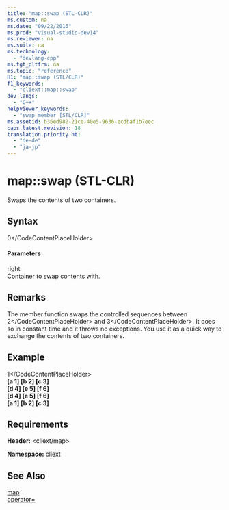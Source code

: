 ```yaml
---
title: "map::swap (STL-CLR)"
ms.custom: na
ms.date: "09/22/2016"
ms.prod: "visual-studio-dev14"
ms.reviewer: na
ms.suite: na
ms.technology: 
  - "devlang-cpp"
ms.tgt_pltfrm: na
ms.topic: "reference"
H1: "map::swap (STL/CLR)"
f1_keywords: 
  - "cliext::map::swap"
dev_langs: 
  - "C++"
helpviewer_keywords: 
  - "swap member [STL/CLR]"
ms.assetid: b36ed982-21ce-40e5-9636-ecdbaf1b7eec
caps.latest.revision: 18
translation.priority.ht: 
  - "de-de"
  - "ja-jp"
---
```

# map::swap (STL-CLR)
Swaps the contents of two containers.  
  
## Syntax  
  
<CodeContentPlaceHolder>0\</CodeContentPlaceHolder>  
#### Parameters  
 right  
 Container to swap contents with.  
  
## Remarks  
 The member function swaps the controlled sequences between <CodeContentPlaceHolder>2\</CodeContentPlaceHolder> and <CodeContentPlaceHolder>3\</CodeContentPlaceHolder>. It does so in constant time and it throws no exceptions. You use it as a quick way to exchange the contents of two containers.  
  
## Example  
  
<CodeContentPlaceHolder>1\</CodeContentPlaceHolder>  
  **[a 1] [b 2] [c 3]**  
 **[d 4] [e 5] [f 6]**  
 **[d 4] [e 5] [f 6]**  
 **[a 1] [b 2] [c 3]**   
## Requirements  
 **Header:** \<cliext/map>  
  
 **Namespace:** cliext  
  
## See Also  
 [map](../vs140/map--stl-clr-.md)   
 [operator=](../vs140/map--operator=--stl-clr-.md)
